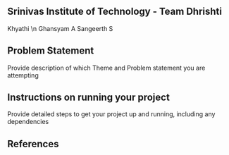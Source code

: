 ## Srinivas Institute of Technology - Team Dhrishti
Khyathi \n
Ghansyam A 
Sangeerth S
## Problem Statement
Provide description of which Theme and Problem statement you are attempting

## Instructions on running your project
Provide detailed steps to get your project up and running, including any dependencies

## References
